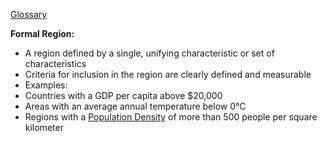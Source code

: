  [Glossary](./../Glossary/)

**Formal Region:**

* A region defined by a single, unifying characteristic or set of characteristics
* Criteria for inclusion in the region are clearly defined and measurable
* Examples:
 * Countries with a GDP per capita above $20,000
 * Areas with an average annual temperature below 0°C
 * Regions with a [Population Density](./../Population-Density/) of more than 500 people per square kilometer